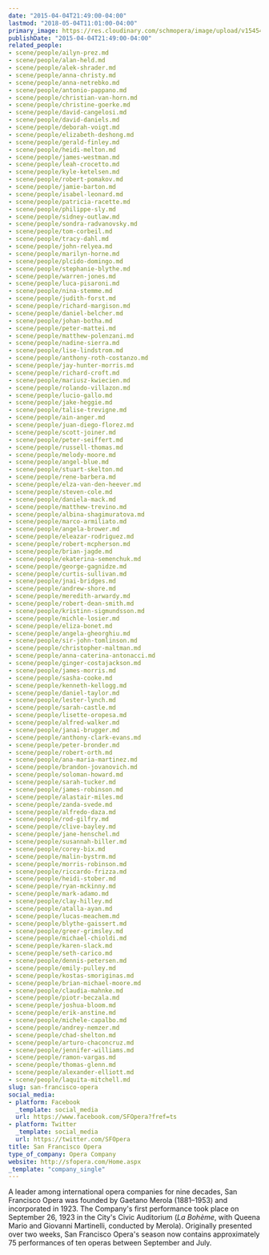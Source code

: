 ```yaml
---
date: "2015-04-04T21:49:00-04:00"
lastmod: "2018-05-04T11:01:00-04:00"
primary_image: https://res.cloudinary.com/schmopera/image/upload/v1545409169/media/webhook-uploads/1428198349327/SanFranciscoOperalogo.jpg.jpg
publishDate: "2015-04-04T21:49:00-04:00"
related_people:
- scene/people/ailyn-prez.md
- scene/people/alan-held.md
- scene/people/alek-shrader.md
- scene/people/anna-christy.md
- scene/people/anna-netrebko.md
- scene/people/antonio-pappano.md
- scene/people/christian-van-horn.md
- scene/people/christine-goerke.md
- scene/people/david-cangelosi.md
- scene/people/david-daniels.md
- scene/people/deborah-voigt.md
- scene/people/elizabeth-deshong.md
- scene/people/gerald-finley.md
- scene/people/heidi-melton.md
- scene/people/james-westman.md
- scene/people/leah-crocetto.md
- scene/people/kyle-ketelsen.md
- scene/people/robert-pomakov.md
- scene/people/jamie-barton.md
- scene/people/isabel-leonard.md
- scene/people/patricia-racette.md
- scene/people/philippe-sly.md
- scene/people/sidney-outlaw.md
- scene/people/sondra-radvanovsky.md
- scene/people/tom-corbeil.md
- scene/people/tracy-dahl.md
- scene/people/john-relyea.md
- scene/people/marilyn-horne.md
- scene/people/plcido-domingo.md
- scene/people/stephanie-blythe.md
- scene/people/warren-jones.md
- scene/people/luca-pisaroni.md
- scene/people/nina-stemme.md
- scene/people/judith-forst.md
- scene/people/richard-margison.md
- scene/people/daniel-belcher.md
- scene/people/johan-botha.md
- scene/people/peter-mattei.md
- scene/people/matthew-polenzani.md
- scene/people/nadine-sierra.md
- scene/people/lise-lindstrom.md
- scene/people/anthony-roth-costanzo.md
- scene/people/jay-hunter-morris.md
- scene/people/richard-croft.md
- scene/people/mariusz-kwiecien.md
- scene/people/rolando-villazon.md
- scene/people/lucio-gallo.md
- scene/people/jake-heggie.md
- scene/people/talise-trevigne.md
- scene/people/ain-anger.md
- scene/people/juan-diego-florez.md
- scene/people/scott-joiner.md
- scene/people/peter-seiffert.md
- scene/people/russell-thomas.md
- scene/people/melody-moore.md
- scene/people/angel-blue.md
- scene/people/stuart-skelton.md
- scene/people/rene-barbera.md
- scene/people/elza-van-den-heever.md
- scene/people/steven-cole.md
- scene/people/daniela-mack.md
- scene/people/matthew-trevino.md
- scene/people/albina-shagimuratova.md
- scene/people/marco-armiliato.md
- scene/people/angela-brower.md
- scene/people/eleazar-rodriguez.md
- scene/people/robert-mcpherson.md
- scene/people/brian-jagde.md
- scene/people/ekaterina-semenchuk.md
- scene/people/george-gagnidze.md
- scene/people/curtis-sullivan.md
- scene/people/jnai-bridges.md
- scene/people/andrew-shore.md
- scene/people/meredith-arwardy.md
- scene/people/robert-dean-smith.md
- scene/people/kristinn-sigmundsson.md
- scene/people/michle-losier.md
- scene/people/eliza-bonet.md
- scene/people/angela-gheorghiu.md
- scene/people/sir-john-tomlinson.md
- scene/people/christopher-maltman.md
- scene/people/anna-caterina-antonacci.md
- scene/people/ginger-costajackson.md
- scene/people/james-morris.md
- scene/people/sasha-cooke.md
- scene/people/kenneth-kellogg.md
- scene/people/daniel-taylor.md
- scene/people/lester-lynch.md
- scene/people/sarah-castle.md
- scene/people/lisette-oropesa.md
- scene/people/alfred-walker.md
- scene/people/janai-brugger.md
- scene/people/anthony-clark-evans.md
- scene/people/peter-bronder.md
- scene/people/robert-orth.md
- scene/people/ana-maria-martinez.md
- scene/people/brandon-jovanovich.md
- scene/people/soloman-howard.md
- scene/people/sarah-tucker.md
- scene/people/james-robinson.md
- scene/people/alastair-miles.md
- scene/people/zanda-svede.md
- scene/people/alfredo-daza.md
- scene/people/rod-gilfry.md
- scene/people/clive-bayley.md
- scene/people/jane-henschel.md
- scene/people/susannah-biller.md
- scene/people/corey-bix.md
- scene/people/malin-bystrm.md
- scene/people/morris-robinson.md
- scene/people/riccardo-frizza.md
- scene/people/heidi-stober.md
- scene/people/ryan-mckinny.md
- scene/people/mark-adamo.md
- scene/people/clay-hilley.md
- scene/people/atalla-ayan.md
- scene/people/lucas-meachem.md
- scene/people/blythe-gaissert.md
- scene/people/greer-grimsley.md
- scene/people/michael-chioldi.md
- scene/people/karen-slack.md
- scene/people/seth-carico.md
- scene/people/dennis-petersen.md
- scene/people/emily-pulley.md
- scene/people/kostas-smoriginas.md
- scene/people/brian-michael-moore.md
- scene/people/claudia-mahnke.md
- scene/people/piotr-beczala.md
- scene/people/joshua-bloom.md
- scene/people/erik-anstine.md
- scene/people/michele-capalbo.md
- scene/people/andrey-nemzer.md
- scene/people/chad-shelton.md
- scene/people/arturo-chaconcruz.md
- scene/people/jennifer-williams.md
- scene/people/ramon-vargas.md
- scene/people/thomas-glenn.md
- scene/people/alexander-elliott.md
- scene/people/laquita-mitchell.md
slug: san-francisco-opera
social_media:
- platform: Facebook
  _template: social_media
  url: https://www.facebook.com/SFOpera?fref=ts
- platform: Twitter
  _template: social_media
  url: https://twitter.com/SFOpera
title: San Francisco Opera
type_of_company: Opera Company
website: http://sfopera.com/Home.aspx
_template: "company_single"
---
```


<p>
	A leader among international opera companies for nine decades, San Francisco Opera was founded by Gaetano Merola (1881–1953) and incorporated in 1923. The Company's first performance took place on September 26, 1923 in the City's Civic Auditorium (<i>La Bohème</i>, with Queena Mario and Giovanni Martinelli, conducted by Merola). Originally presented over two weeks, San Francisco Opera's season now contains approximately 75 performances of ten operas between September and July.
</p>
